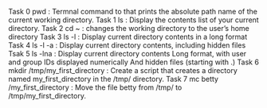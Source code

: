 Task 0
pwd : Termnal command to that prints the absolute path name of the current working directory.
Task 1
ls : Display the contents list of your current directory.
Task 2
cd ~ : changes the working directory to the user’s home directory
Task 3
ls -l : Display current directory contents in a long format
Task 4
ls -l -a : Display current directory contents, including hidden files
Tsak 5
ls -lna : Display current directory contents Long format, with user and group IDs displayed numerically And hidden files (starting with .)
Task 6
mkdir /tmp/my_first_directory : Create a script that creates a directory named my_first_directory in the /tmp/ directory.
Task 7
mc betty /my_first_directory : Move the file betty from /tmp/ to /tmp/my_first_directory.